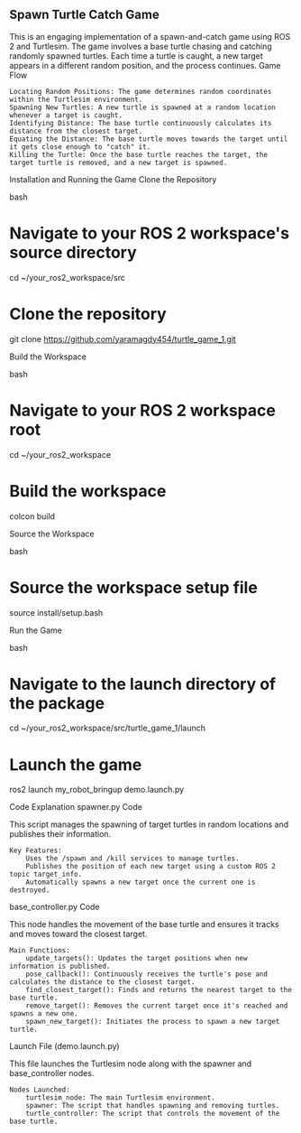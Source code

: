 ## **Spawn Turtle Catch Game**

This is an engaging implementation of a spawn-and-catch game using ROS 2 and Turtlesim. The game involves a base turtle chasing and catching randomly spawned turtles. Each time a turtle is caught, a new target appears in a different random position, and the process continues.
Game Flow

    Locating Random Positions: The game determines random coordinates within the Turtlesim environment.
    Spawning New Turtles: A new turtle is spawned at a random location whenever a target is caught.
    Identifying Distance: The base turtle continuously calculates its distance from the closest target.
    Equating the Distance: The base turtle moves towards the target until it gets close enough to "catch" it.
    Killing the Turtle: Once the base turtle reaches the target, the target turtle is removed, and a new target is spawned.

Installation and Running the Game
Clone the Repository

bash

# Navigate to your ROS 2 workspace's source directory
cd ~/your_ros2_workspace/src

# Clone the repository
git clone https://github.com/yaramagdy454/turtle_game_1.git

Build the Workspace

bash

# Navigate to your ROS 2 workspace root
cd ~/your_ros2_workspace

# Build the workspace
colcon build

Source the Workspace

bash

# Source the workspace setup file
source install/setup.bash

Run the Game

bash

# Navigate to the launch directory of the package
cd ~/your_ros2_workspace/src/turtle_game_1/launch

# Launch the game
ros2 launch my_robot_bringup demo.launch.py

Code Explanation
spawner.py Code

This script manages the spawning of target turtles in random locations and publishes their information.

    Key Features:
        Uses the /spawn and /kill services to manage turtles.
        Publishes the position of each new target using a custom ROS 2 topic target_info.
        Automatically spawns a new target once the current one is destroyed.

base_controller.py Code

This node handles the movement of the base turtle and ensures it tracks and moves toward the closest target.

    Main Functions:
        update_targets(): Updates the target positions when new information is published.
        pose_callback(): Continuously receives the turtle's pose and calculates the distance to the closest target.
        find_closest_target(): Finds and returns the nearest target to the base turtle.
        remove_target(): Removes the current target once it's reached and spawns a new one.
        spawn_new_target(): Initiates the process to spawn a new target turtle.

Launch File (demo.launch.py)

This file launches the Turtlesim node along with the spawner and base_controller nodes.

    Nodes Launched:
        turtlesim_node: The main Turtlesim environment.
        spawner: The script that handles spawning and removing turtles.
        turtle_controller: The script that controls the movement of the base turtle.
